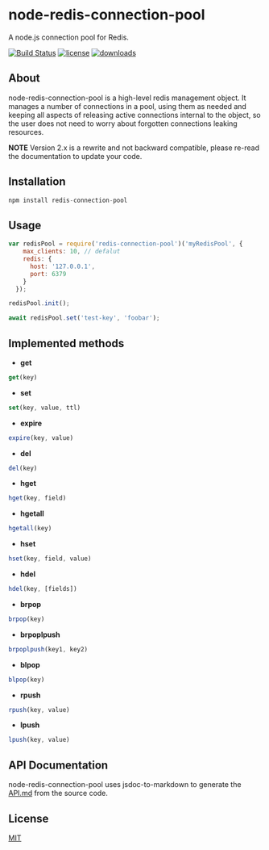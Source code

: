 node-redis-connection-pool
==========================

A node.js connection pool for Redis.

[![Build Status](http://img.shields.io/travis/silverbucket/node-redis-connection-pool.svg?style=flat)](http://travis-ci.org/silverbucket/node-redis-connection-pool)
[![license](https://img.shields.io/npm/l/redis-connection-pool.svg?style=flat)](https://npmjs.org/package/redis-connection-pool)
[![downloads](http://img.shields.io/npm/dm/redis-connection-pool.svg?style=flat)](https://npmjs.org/package/redis-connection-pool)

## About
  node-redis-connection-pool is a high-level redis management object. It manages
a number of connections in a pool, using them as needed and keeping all aspects
of releasing active connections internal to the object, so the user does not
need to worry about forgotten connections leaking resources.

**NOTE** Version 2.x is a rewrite and not backward compatible, please re-read the documentation to update your code.

## Installation

```javascript
npm install redis-connection-pool
```

## Usage

```javascript
var redisPool = require('redis-connection-pool')('myRedisPool', {
    max_clients: 10, // defalut
    redis: {
      host: '127.0.0.1',
      port: 6379
    }
  });

redisPool.init();

await redisPool.set('test-key', 'foobar');
```

## Implemented methods

  * **get**
```javascript
get(key)
```

  * **set**
```javascript
set(key, value, ttl)
```

  * **expire**
```javascript
expire(key, value)
```

  * **del**
```javascript
del(key)
```

  * **hget**
```javascript
hget(key, field)
```

  * **hgetall**
```javascript
hgetall(key)
```

  * **hset**
```javascript
hset(key, field, value)
```

  * **hdel**
```javascript
hdel(key, [fields])
```

  * **brpop**
```javascript
brpop(key)
```

 * **brpoplpush**
```javascript
brpoplpush(key1, key2)
```

  * **blpop**
```javascript
blpop(key)
```

  * **rpush**
```javascript
rpush(key, value)
```

  * **lpush**
```javascript
lpush(key, value)
```


## API Documentation
node-redis-connection-pool uses jsdoc-to-markdown to generate the [API.md](API.md) from the source code.

## License

[MIT](https://github.com/silverbucket/node-redis-connection-pool/blob/master/LICENSE)

